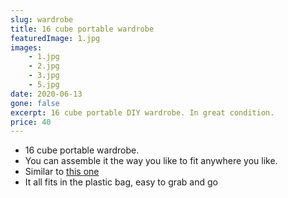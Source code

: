 ```yaml
---
slug: wardrobe
title: 16 cube portable wardrobe
featuredImage: 1.jpg
images:
    - 1.jpg
    - 2.jpg
    - 3.jpg
    - 5.jpg
date: 2020-06-13
gone: false
excerpt: 16 cube portable DIY wardrobe. In great condition.
price: 40
---
```

* 16 cube portable wardrobe.
* You can assemble it the way you like to fit anywhere you like.
* Similar to [this one](https://www.dicksmith.com.au/da/buy/toughland-16-cube-portable-storage-cabinet-wardrobe-black-white-nm-diy-b-storage-16-bk/)
* It all fits in the plastic bag, easy to grab and go
